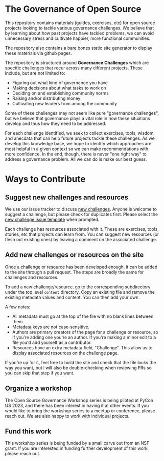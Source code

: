 # The Governance of Open Source

This repository contains materials (guides, exercises, etc) for open source projects looking to tackle various governance challenges. We believe that by learning about how past projects have tackled problems, we can avoid unnecessary stress and cultivate happier, more functional communities.

The repository also contains a bare bones static site generator to display these materials via github pages.

The repository is structured around **Governance Challenges** which are specific challenges that recur across many different projects. These include, but are not limited to:

* Figuring out what kind of governance you have
* Making decisions about what tasks to work on
* Deciding on and establishing community norms
* Raising and/or distributing money
* Cultivating new leaders from among the community

Some of these challenges may not seem like pure "governance challenges", but we believe that governance plays a vital role in how these situations develop and thus how they need to be addressed.

For each challenge identified, we seek to collect exercises, tools, wisdom and anecdata that can help future projects tackle these challenges. As we develop this knowledge base, we hope to identify which approaches are most helpful in a given context so we can make recommendations with more confidence. In the end, though, there is never "one right way" to address a governance problem. All we can do is make our best guess.

# Ways to Contribute

## Suggest new challenges and resources

We use our issue tracker to discuss [new challenges](https://github.com/shaunagm/Open-Source-Governance-Workshop/labels/new%20challenge). Anyone is welcome to suggest a challenge, but please check for duplicates first. Please select the [new challenge issue template](https://github.com/shaunagm/Open-Source-Governance-Workshop/tree/main/.github/ISSUE_TEMPLATE) when prompted.

Each challenge has resources associated with it. These are exercises, tools, stories, etc that projects can learn from. You can suggest new resources (or flesh out existing ones) by leaving a comment on the associated challenge.

## Add new challenges or resources on the site

Once a challenge or resource has been developed enough, it can be added to the site through a pull request. The steps are broadly the same for challenges and resources.

To add a new challenge/resource, go to the corresponding subdirectory under the top level `content` directory. Copy an existing file and remove the existing metadata values and content. You can then add your own.

A few notes:

* All metadata must go at the top of the file with no blank lines between them.
* Metadata keys are not case-sensitive.
* Authors are primary creators of the page for a challenge or resource, so if you're adding one you're an author. If you're making a minor edit to a file you'd add yourself as a contributor.
* Resources have an extra metadata field, "Challenge". This allow us to display associated resources on the challenge page.

If you're up for it, feel free to build the site and check that the file looks the way you want, but I will also be double-checking when reviewing PRs so you can skip that step if you want.

## Organize a workshop

The Open Source Governance Workshop series is being piloted at PyCon US 2023, and there has been interest in having it at other events. If you would like to bring the workshop series to a meetup or conference, please reach out. We are also happy to work with individual projects.

## Fund this work

This workshop series is being funded by a small carve out from an NSF grant. If you are interested in funding further development of this work, please reach out.